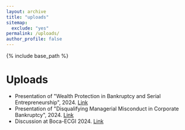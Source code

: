 ```yaml
---
layout: archive
title: "uploads"
sitemap:
  exclude: "yes"
permalink: /uploads/
author_profile: false
---
```


{% include base_path %}

Uploads
======

* Presentation of "Wealth Protection in Bankruptcy and Serial Entrepreneurship", 2024. [Link](/files/SerialEnts_Slides_20mins.pdf)
* Presentation of "Disqualifying Managerial Misconduct in Corporate Bankruptcy", 2024. [Link](/files/DMM%20BocaECGI%20202412-15mins.pptx)
* Discussion at Boca-ECGI 2024. [Link](/files/Discussion-Kang-PE%20Regulatory%20Oversight-10mins.pptx)
<!-- * Discussion at FMA 2022. [Link](/files/fma_discussion.pdf)
 -->
